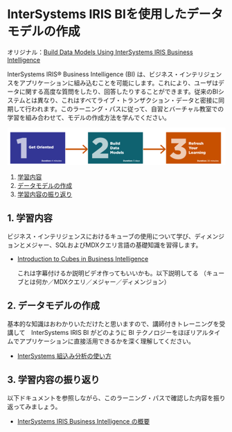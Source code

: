 # InterSystems IRIS BIを使用したデータモデルの作成

オリジナル：[Build Data Models Using InterSystems IRIS Business Intelligence](https://learning.intersystems.com/enrol/index.php?id=1796)

InterSystems IRIS® Business Intelligence (BI) は、ビジネス・インテリジェンスをアプリケーションに組み込むことを可能にします。これにより、ユーザはデータに関する高度な質問をしたり、回答したりすることができます。従来のBIシステムとは異なり、これはすべてライブ・トランザクション・データと密接に同期して行われます。このラーニング・パスに従って、自習とバーチャル教室での学習を組み合わせて、モデルの作成方法を学んでください。

![](/assets/BuildingIRISBIModel.png)

1. [学習内容](#1-学習内容)
2. [データモデルの作成](#2-データモデルの作成)
3. [学習内容の振り返り](#3-学習内容の振り返り)

## 1. 学習内容
ビジネス・インテリジェンスにおけるキューブの使用について学び、ディメンジョンとメジャー、SQLおよびMDXクエリ言語の基礎知識を習得します。
- [Introduction to Cubes in Business Intelligence](https://learning.intersystems.com/enrol/index.php?id=1723)

    これは字幕付けるか説明ビデオ作ってもいいかも。以下説明してる
    （キューブとは何か／MDXクエリ／メジャー／ディメンジョン）


## 2. データモデルの作成

基本的な知識はおわかりいただけたと思いますので、講師付きトレーニングを受講して　InterSystems IRIS BI がどのように BI テクノロジーをほぼリアルタイムでアプリケーションに直接活用できるかを深く理解してください。

- [InterSystems 組込み分析の使い方](https://www.intersystems.com/jp/intersystems-enbeded-analytics/)

## 3. 学習内容の振り返り

以下ドキュメントを参照しながら、このラーニング・パスで確認した内容を振り返ってみましょう。

- [InterSystems IRIS Business Intelligence の概要](https://docs.intersystems.com/irislatestj/csp/docbook/Doc.View.cls?KEY=D2GS)



